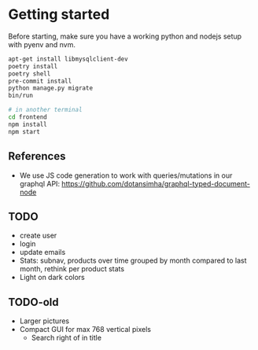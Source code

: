 # Getting started

Before starting, make sure you have a working python and nodejs setup with pyenv and nvm.

```bash
apt-get install libmysqlclient-dev
poetry install
poetry shell
pre-commit install
python manage.py migrate
bin/run

# in another terminal
cd frontend
npm install
npm start
```

## References

- We use JS code generation to work with queries/mutations in our graphql API: https://github.com/dotansimha/graphql-typed-document-node

## TODO

- create user
- login
- update emails
- Stats: subnav, products over time grouped by month compared to last month, rethink per product stats
- Light on dark colors

## TODO-old

- Larger pictures
- Compact GUI for max 768 vertical pixels
  - Search right of in title


